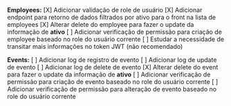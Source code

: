 **Employees:**
[X] Adicionar validação de role de usuário
[X] Adicionar endpoint para retorno de dados filtrados por ativo para o front na lista de employees
[X] Alterar delete do employee para fazer o update da informação de **ativo**
[ ] Adicionar verificação de permissão para criação de employee baseado no role do usuário corrente
[ ] Estudar a necessidade de transitar mais informações no token JWT (não recomendado)

**Events:**
[ ] Adicionar log de registro de evento
[ ] Adicionar log de update de evento
[ ] Adicionar log de delete de evento
[X] Alterar delete do event para fazer o update da informação de **ativo**
[ ] Adicionar verificação de permissão para criação de evento baseado no role do usuário corrente
[ ] Adicionar verificação de permissão para alteração de evento baseado no role do usuário corrente